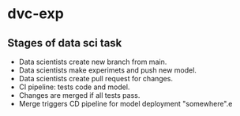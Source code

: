 # dvc-exp
## Stages of data sci task
- Data scientists create new branch from main.
- Data scientists make experimets and push new model.
- Data scientists create pull request for changes.
- CI pipeline: tests code and model.
- Changes are merged if all tests pass.
- Merge triggers CD pipeline for model deployment "somewhere".e
